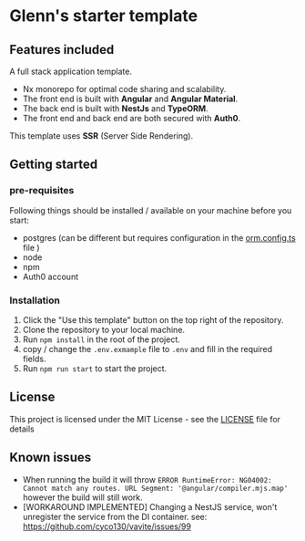# Glenn's starter template

## Features included

A full stack application template. 
- Nx monorepo for optimal code sharing and scalability.
- The front end is built with **Angular** and **Angular Material**. 
- The back end is built with **NestJs** and **TypeORM**. 
- The front end and back end are both secured with **Auth0**.

This template uses **SSR** (Server Side Rendering).

## Getting started

### pre-requisites
Following things should be installed / available on your machine before you start:
- postgres (can be different but requires configuration in the [orm.config.ts](./libs/backend/database/src/orm.config.ts) file )
- node
- npm
- Auth0 account

### Installation
1. Click the "Use this template" button on the top right of the repository.
2. Clone the repository to your local machine.
3. Run `npm install` in the root of the project.
4. copy / change the `.env.exmample` file to `.env` and fill in the required fields.
5. Run `npm run start` to start the project.

## License
This project is licensed under the MIT License - see the [LICENSE](LICENSE) file for details


## Known issues
- When running the build it will throw `ERROR RuntimeError: NG04002: Cannot match any routes. URL Segment: '@angular/compiler.mjs.map'` however the build will still work.
- [WORKAROUND IMPLEMENTED] Changing a NestJS service, won't unregister the service from the DI container. see: https://github.com/cyco130/vavite/issues/99
